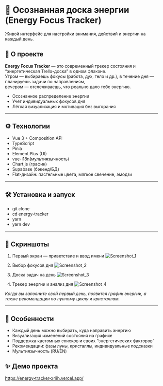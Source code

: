 # 🌟 Осознанная доска энергии (Energy Focus Tracker)

Живой интерфейс для настройки внимания, действий и энергии на каждый день.

## 🚀 О проекте

**Energy Focus Tracker** — это современный трекер состояния и “энергетическая Trello-доска” в одном флаконе.  
Утром — выбираешь фокусы (работа, дух, тело и др.), в течение дня — планируешь задачи по направлениям,  
вечером — отслеживаешь, что реально дало тебе энергию.

- Осознанное распределение энергии
- Учет индивидуальных фокусов дня
- Лёгкая визуализация и мотивация без выгорания

---

## ⚙️ Технологии

- Vue 3 + Composition API
- TypeScript
- Pinia
- Element Plus (UI)
- vue-i18n(мультиязычность)
- Chart.js (график)
- Supabase (бэкенд/БД)
- Flat-дизайн: пастельные цвета, мягкое свечение, эмодзи

---

## 🛠️ Установка и запуск

- git clone 
- cd energy-tracker
- yarn
- yarn dev

---
## 📸 Скриншоты

1. Первый экран — приветствие и ввод имени
![Screenshot_1](https://github.com/user-attachments/assets/20922698-fe14-4f1a-8a09-d549eeb9d99e)

2. Выбор фокусов дня
![Screenshot_2](https://github.com/user-attachments/assets/2c854d97-841d-4792-8ca1-0e6258461d36)

3. Доска задач на день
![Screenshot_3](https://github.com/user-attachments/assets/2845dc2d-0974-4a7f-944a-bffbca1d870e)

4. Трекер энергии и анализ дня
![Screenshot_4](https://github.com/user-attachments/assets/f7e2ea41-70b0-48e7-a656-39d7d3cf49ea)

*Когда вы заполните свой первый день, появится график энергии, а также рекомендации по лунному циклу и кристаллам.*

---
## 🌙 Особенности
- Каждый день можно выбирать, куда направить энергию
- Визуализация изменений состояния на графике
- Поддержка кастомных списков и своих “энергетических факторов”
- Рекомендации: фазы луны, кристаллы, индивидуальные подсказки
- Мультиязычность (RU/EN)

## ✨ Демо проекта
https://energy-tracker-x4ih.vercel.app/
